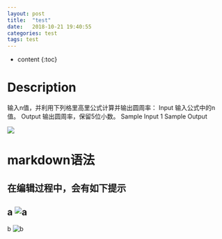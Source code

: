 ```yaml
---
layout: post
title:  "test"
date:   2018-10-21 19:40:55
categories: test
tags: test 
---
```


* content
{:toc}

# Description
输入n值，并利用下列格里高里公式计算并输出圆周率： 
Input
输入公式中的n值。
Output
输出圆周率，保留5位小数。
Sample Input
1
Sample Output    


![]({{site.url}}/assets/test.png)



# markdown语法


## 在编辑过程中，会有如下提示  

a
![a]({sthcool.top}/assets/test.png) 
---
b
![b](sthcool.top//assets/test.png)
